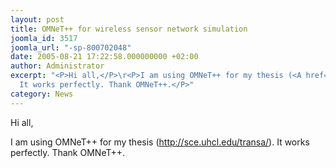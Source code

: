 ```yaml
---
layout: post
title: OMNeT++ for wireless sensor network simulation
joomla_id: 3517
joomla_url: "-sp-800702048"
date: 2005-08-21 17:22:58.000000000 +02:00
author: Administrator
excerpt: "<P>Hi all,</P>\r<P>I am using OMNeT++ for my thesis (<A href=\"http://sce.uhcl.edu/transa/\">http://sce.uhcl.edu/transa/</A>).
  It works perfectly. Thank OMNeT++.</P>"
category: News
---
```

<P>Hi all,</P><P>I am using OMNeT++ for my thesis (<A href="http://sce.uhcl.edu/transa/">http://sce.uhcl.edu/transa/</A>). It works perfectly. Thank OMNeT++.</P>
